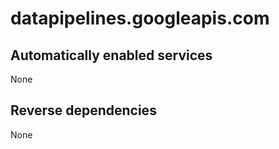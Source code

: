 # datapipelines.googleapis.com

## Automatically enabled services

None

## Reverse dependencies

None
